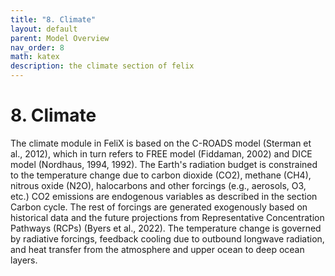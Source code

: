 ```yaml
---
title: "8. Climate"
layout: default
parent: Model Overview
nav_order: 8
math: katex
description: the climate section of felix
---
```


# 8. Climate
The climate module in FeliX is based on the C-ROADS model (Sterman et al., 2012), which in turn refers to FREE model (Fiddaman, 2002) and DICE model (Nordhaus, 1994, 1992). The Earth's radiation budget is constrained to the temperature change due to carbon dioxide (CO2), methane (CH4), nitrous oxide (N2O), halocarbons and other forcings (e.g., aerosols, O3, etc.) CO2 emissions are endogenous variables as described in the section Carbon cycle. The rest of forcings are generated exogenously based on historical data and the future projections from Representative Concentration Pathways (RCPs) (Byers et al., 2022). The temperature change is governed by radiative forcings, feedback cooling due to outbound longwave radiation, and heat transfer from the atmosphere and upper ocean to deep ocean layers.